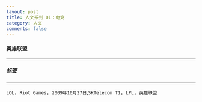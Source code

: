 ```yaml
---
layout: post
title: 人文系列 01：电竞
category: 人文
comments: false
---
```


#### 英雄联盟
---

##### 标签
---
`LOL`，`Riot Games`，`2009年10月27日`,`SKTelecom T1`，`LPL`，`英雄联盟`
